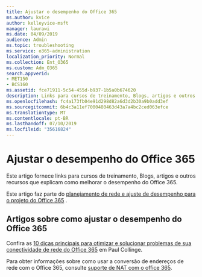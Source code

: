```yaml
---
title: Ajustar o desempenho do Office 365
ms.author: kvice
author: kelleyvice-msft
manager: laurawi
ms.date: 04/09/2019
audience: Admin
ms.topic: troubleshooting
ms.service: o365-administration
localization_priority: Normal
ms.collection: Ent_O365
ms.custom: Adm_O365
search.appverid:
- MET150
- BCS160
ms.assetid: fce71911-5c54-455d-b937-1b5a0b674620
description: Links para cursos de treinamento, Blogs, artigos e outros recursos que explicam como melhorar o desempenho do Office 365.
ms.openlocfilehash: fc4a173fb04e91d298d82a6d3d2b30a9b0add3ef
ms.sourcegitcommit: 6b4c3a11ef7000480463d43a7a4bc2ced063efce
ms.translationtype: MT
ms.contentlocale: pt-BR
ms.lasthandoff: 07/10/2019
ms.locfileid: "35616824"
---
```

# <a name="tune-office-365-performance"></a>Ajustar o desempenho do Office 365

Este artigo fornece links para cursos de treinamento, Blogs, artigos e outros recursos que explicam como melhorar o desempenho do Office 365.
  
Este artigo faz parte do [planejamento de rede e ajuste de desempenho para o projeto do Office 365](https://aka.ms/tune) .
   
## <a name="articles-about-fine-tuning-office-365-performance"></a>Artigos sobre como ajustar o desempenho do Office 365

Confira as [10 dicas principais para otimizar e solucionar problemas de sua conectividade de rede do Office 365](https://blogs.technet.com/b/onthewire/archive/2014/06/18/top-10-tips-for-optimising-amp-troubleshooting-your-office-365-network-connectivity.aspx) em Paul Collinge. 
  
Para obter informações sobre como usar a conversão de endereços de rede com o Office 365, consulte [suporte de NAT com o office 365](nat-support-with-office-365.md).
  

